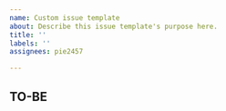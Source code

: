 ```yaml
---
name: Custom issue template
about: Describe this issue template's purpose here.
title: ''
labels: ''
assignees: pie2457

---
```


## TO-BE
